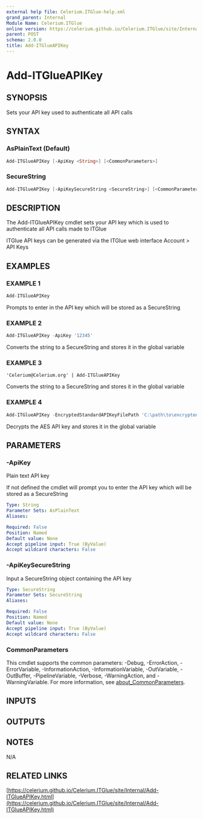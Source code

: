 ```yaml
---
external help file: Celerium.ITGlue-help.xml
grand_parent: Internal
Module Name: Celerium.ITGlue
online version: https://celerium.github.io/Celerium.ITGlue/site/Internal/Add-ITGlueAPIKey.html
parent: POST
schema: 2.0.0
title: Add-ITGlueAPIKey
---
```


# Add-ITGlueAPIKey

## SYNOPSIS
Sets your API key used to authenticate all API calls

## SYNTAX

### AsPlainText (Default)
```powershell
Add-ITGlueAPIKey [-ApiKey <String>] [<CommonParameters>]
```

### SecureString
```powershell
Add-ITGlueAPIKey [-ApiKeySecureString <SecureString>] [<CommonParameters>]
```

## DESCRIPTION
The Add-ITGlueAPIKey cmdlet sets your API key which is used to
authenticate all API calls made to ITGlue

ITGlue API keys can be generated via the ITGlue web interface
    Account \> API Keys

## EXAMPLES

### EXAMPLE 1
```powershell
Add-ITGlueAPIKey
```

Prompts to enter in the API key which will be stored as a SecureString

### EXAMPLE 2
```powershell
Add-ITGlueAPIKey -ApiKey '12345'
```

Converts the string to a SecureString and stores it in the global variable

### EXAMPLE 3
```
'Celerium@Celerium.org' | Add-ITGlueAPIKey
```

Converts the string to a SecureString and stores it in the global variable

### EXAMPLE 4
```powershell
Add-ITGlueAPIKey -EncryptedStandardAPIKeyFilePath 'C:\path\to\encrypted\key.txt' -EncryptedStandardAESKeyPath 'C:\path\to\decipher\key.txt'
```

Decrypts the AES API key and stores it in the global variable

## PARAMETERS

### -ApiKey
Plain text API key

If not defined the cmdlet will prompt you to enter the API key which
will be stored as a SecureString

```yaml
Type: String
Parameter Sets: AsPlainText
Aliases:

Required: False
Position: Named
Default value: None
Accept pipeline input: True (ByValue)
Accept wildcard characters: False
```

### -ApiKeySecureString
Input a SecureString object containing the API key

```yaml
Type: SecureString
Parameter Sets: SecureString
Aliases:

Required: False
Position: Named
Default value: None
Accept pipeline input: True (ByValue)
Accept wildcard characters: False
```

### CommonParameters
This cmdlet supports the common parameters: -Debug, -ErrorAction, -ErrorVariable, -InformationAction, -InformationVariable, -OutVariable, -OutBuffer, -PipelineVariable, -Verbose, -WarningAction, and -WarningVariable. For more information, see [about_CommonParameters](http://go.microsoft.com/fwlink/?LinkID=113216).

## INPUTS

## OUTPUTS

## NOTES
N/A

## RELATED LINKS

[https://celerium.github.io/Celerium.ITGlue/site/Internal/Add-ITGlueAPIKey.html](https://celerium.github.io/Celerium.ITGlue/site/Internal/Add-ITGlueAPIKey.html)

